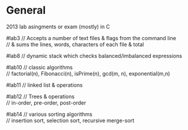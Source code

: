 # General

2013 lab asingments or exam (mostly) in C 

#lab3
// Accepts a number of text files & flags from the command line </br>
// & sums the lines, words, characters of each file & total

#lab8
// dynamic stack which checks balanced/imbalanced expressions

#lab10
// classic algorithms </br>
// factorial(n), Fibonacci(n), isPrime(n), gcd(m, n), exponential(m,n)</br>

#lab11
// linked list & operations

#lab12
// Trees & operations </br>
// in-order, pre-order, post-order

#lab14
// various sorting algorithms</br>
// insertion sort, selection sort, recursive merge-sort
